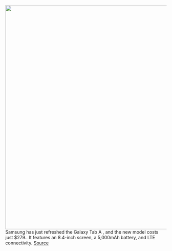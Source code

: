 <img src='https://cdn.vox-cdn.com/thumbor/vh_cNPxfsv6Wk7_nnumuKK3rOoQ=/0x0:236x152/1200x800/filters:focal(100x58:136x94)/cdn.vox-cdn.com/uploads/chorus_image/image/66553646/thumbnail.0.jpg' width='700px' /><br/>
Samsung has just refreshed the Galaxy Tab A , and the new model costs just $279.. It features an 8.4-inch screen, a 5,000mAh battery, and LTE connectivity.
<a href='https://www.theverge.com/2020/3/25/21194078/samsung-galaxy-tab-1-lte-connectivity-battery-life-price'> Source <a/>